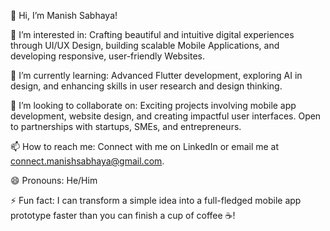 👋 Hi, I’m Manish Sabhaya!

👀 I’m interested in: Crafting beautiful and intuitive digital experiences through UI/UX Design, building scalable Mobile Applications, and developing responsive, user-friendly Websites.

🌱 I’m currently learning: Advanced Flutter development, exploring AI in design, and enhancing skills in user research and design thinking.

💞️ I’m looking to collaborate on: Exciting projects involving mobile app development, website design, and creating impactful user interfaces. Open to partnerships with startups, SMEs, and entrepreneurs.

📫 How to reach me: Connect with me on LinkedIn or email me at connect.manishsabhaya@gmail.com.

😄 Pronouns: He/Him

⚡ Fun fact: I can transform a simple idea into a full-fledged mobile app prototype faster than you can finish a cup of coffee ☕!


<!---
manish-sabhaya/manish-sabhaya is a ✨ special ✨ repository because its `README.md` (this file) appears on your GitHub profile.
You can click the Preview link to take a look at your changes.
--->
